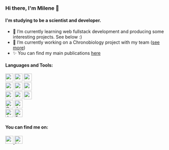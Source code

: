 ### Hi there, I'm Milene 👋

#### I'm studying to be a scientist and developer.

- 🌱 I’m currently learning web fullstack development and producing some interesting projects. See below :)
- 🔭 I’m currently working on a Chronobiology project with my team (<a href="https://sites.usp.br/labicrono">see more</a>)
- ✨ You can find my main publications <a href="https://orcid.org/0000-0001-6670-4762">here</a>  



#### Languages and Tools:
<div>  
  <img height="25px" src="https://img.shields.io/badge/html5-%23E34F26.svg?style=for-the-badge&logo=html5&logoColor=white" />
  <img height="25px" src="https://img.shields.io/badge/css3-%231572B6.svg?style=for-the-badge&logo=css3&logoColor=white" />
  <img height="25px" src="https://img.shields.io/badge/react-%2320232a.svg?style=for-the-badge&logo=react&logoColor=%2361DAFB" />
</div>
<div>  
  <img height="25px" src="https://img.shields.io/badge/node.js-6DA55F?style=for-the-badge&logo=node.js&logoColor=white" />
  <img height="25px"  src="https://img.shields.io/badge/NPM-%23000000.svg?style=for-the-badge&logo=npm&logoColor=white" />
  <img height="25px" src="https://img.shields.io/badge/express.js-%23404d59.svg?style=for-the-badge&logo=express&logoColor=%2361DAFB"/>
</div>
<div>  
  <img height="25px"  src="https://img.shields.io/badge/MongoDB-%234ea94b.svg?style=for-the-badge&logo=mongodb&logoColor=white" />
  <img height="25px" src="https://img.shields.io/badge/postgres-%23316192.svg?style=for-the-badge&logo=postgresql&logoColor=white"/>
  <img height="25px" src="https://img.shields.io/badge/Prisma-3982CE?style=for-the-badge&logo=Prisma&logoColor=white"/>
</div>
<div>  
  <img alt="Cypress" height="25px" src="https://img.shields.io/badge/-cypress-%23E5E5E5?style=for-the-badge&logo=cypress&logoColor=058a5e"/>
  <img alt="Jest" height="25px" src="https://img.shields.io/badge/-jest-%23C21325?style=for-the-badge&logo=jest&logoColor=white"/>
</div>
<div>  
   <img alt="JavaScript" height="25px" src="https://img.shields.io/badge/javascript-%23323330.svg?style=for-the-badge&logo=javascript&logoColor=%23F7DF1E" />
   <img alt="Typescript" height="25px" src="https://img.shields.io/badge/typescript-%23007ACC.svg?style=for-the-badge&logo=typescript&logoColor=white"/>
</div>



#### You can find me on:
<a href="mailto:milene.jannetti@gmail.com">
  <img height="25px" src="https://img.shields.io/badge/gmail-DB4437?style=for-the-badge&logo=gmail&logoColor=white"/> 
</a>
<a href="https://www.linkedin.com/in/milene-jannetti/">
  <img alt="Linkedin" height="25px" src="https://img.shields.io/badge/linkedin-0A66C2?style=for-the-badge&logo=linkedin&logoColor=white"/> 
</a>
